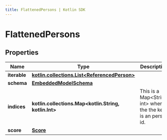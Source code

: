 ```yaml
---
title: FlattenedPersons | Kotlin SDK
---
```




# FlattenedPersons

## Properties
Name | Type | Description | Notes
------------ | ------------- | ------------- | -------------
**iterable** | [**kotlin.collections.List&lt;ReferencedPerson&gt;**](ReferencedPerson) |  | 
**schema** | [**EmbeddedModelSchema**](EmbeddedModelSchema) |  |  [optional]
**indices** | **kotlin.collections.Map&lt;kotlin.String, kotlin.Int&gt;** | This is a Map&lt;String, int&gt; where the the key is an person id. |  [optional]
**score** | [**Score**](Score) |  |  [optional]




